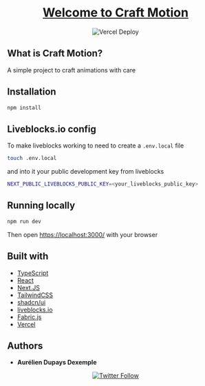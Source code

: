 <h1 align="center">
  <a href="https://github.com/SugarDarius/craft-motion">Welcome to Craft Motion</a>
</h1>

<p align="center">
    <img src="https://therealsujitk-vercel-badge.vercel.app/?app=craft-motion&style=for-the-badge" alt="Vercel Deploy">
</p>

## What is Craft Motion?

A simple project to craft animations with care

## Installation

```sh
npm install
```

## Liveblocks.io config

To make liveblocks working to need to create a `.env.local` file

```sh
touch .env.local
```

and into it your public development key from liveblocks

```sh
NEXT_PUBLIC_LIVEBLOCKS_PUBLIC_KEY=<your_liveblocks_public_key>
```

## Running locally

```sh
npm run dev
```

Then open [https://localhost:3000/](https://localhost:3000/) with your browser

## Built with

- [TypeScript](https://www.typescriptlang.org/)
- [React](https://reactjs.org/)
- [Next.JS](https://nextjs.org/)
- [TailwindCSS](https://tailwindcss.com/)
- [shadcn/ui](https://ui.shadcn.com/)
- [liveblocks.io](https://liveblocks.io/)
- [Fabric.js](http://fabricjs.com/)
- [Vercel](https://vercel.com/)

## Authors

- **Aurélien Dupays Dexemple**
<p align="center">
    <a href="https://twitter.com/azeldvin">  
        <img alt="Twitter Follow" src="https://img.shields.io/twitter/follow/azeldvin?style=social">
    </a>
</p>
